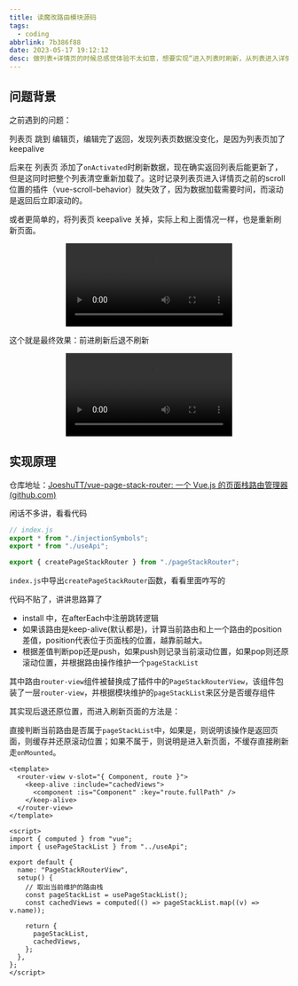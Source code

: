 ```yaml
---
title: 读魔改路由模块源码
tags:
  - coding
abbrlink: 7b386f88
date: 2023-05-17 19:12:12
desc: 做列表+详情页的时候总感觉体验不太如意，想要实现“进入列表时刷新，从列表进入详情时保存列表滚动位置，并在返回时还原位置”，今天偶然看到群友写的模块，让我思维打开了。
---
```






## 问题背景

之前遇到的问题：

列表页 跳到 编辑页，编辑完了返回，发现列表页数据没变化，是因为列表页加了keepalive

后来在 列表页 添加了`onActivated`时刷新数据，现在确实返回列表后能更新了，但是这同时把整个列表清空重新加载了。这时记录列表页进入详情页之前的scroll位置的插件（vue-scroll-behavior）就失效了，因为数据加载需要时间，而滚动是返回后立即滚动的。

或者更简单的，将列表页 keepalive 关掉，实际上和上面情况一样，也是重新刷新页面。

<video src="/post/7b386f88/3C8E5B08D6AE0E20694C56AEE5ED8C5B.mp4" controls="controls" style="max-width: 100%; display: block; margin-left: auto; margin-right: auto;">
your browser does not support the video tag
</video>

这个就是最终效果：前进刷新后退不刷新

<video src="/post/7b386f88/a1684322398063.mp4" controls="controls" style="max-width: 100%; display: block; margin-left: auto; margin-right: auto;">
your browser does not support the video tag
</video>


## 实现原理

仓库地址：[JoeshuTT/vue-page-stack-router: 一个 Vue.js 的页面栈路由管理器 (github.com)](https://github.com/JoeshuTT/vue-page-stack-router)

闲话不多讲，看看代码

```javascript
// index.js
export * from "./injectionSymbols";
export * from "./useApi";

export { createPageStackRouter } from "./pageStackRouter";
```

`index.js`中导出`createPageStackRouter`函数，看看里面咋写的

代码不贴了，讲讲思路算了

- install 中，在afterEach中注册跳转逻辑
- 如果该路由是keep-alive(默认都是)，计算当前路由和上一个路由的position差值，position代表位于页面栈的位置，越靠前越大。
- 根据差值判断pop还是push，如果push则记录当前滚动位置，如果pop则还原滚动位置，并根据路由操作维护一个`pageStackList`

其中路由`router-view`组件被替换成了插件中的`PageStackRouterView`，该组件包装了一层`router-view`，并根据模块维护的`pageStackList`来区分是否缓存组件

其实现后退还原位置，而进入刷新页面的方法是：

直接判断当前路由是否属于`pageStackList`中，如果是，则说明该操作是返回页面，则缓存并还原滚动位置；如果不属于，则说明是进入新页面，不缓存直接刷新走`onMounted`。

```vue
<template>
  <router-view v-slot="{ Component, route }">
    <keep-alive :include="cachedViews">
      <component :is="Component" :key="route.fullPath" />
    </keep-alive>
  </router-view>
</template>

<script>
import { computed } from "vue";
import { usePageStackList } from "../useApi";

export default {
  name: "PageStackRouterView",
  setup() {
    // 取出当前维护的路由栈
    const pageStackList = usePageStackList(); 
    const cachedViews = computed(() => pageStackList.map((v) => v.name));

    return {
      pageStackList,
      cachedViews,
    };
  },
};
</script>
```

